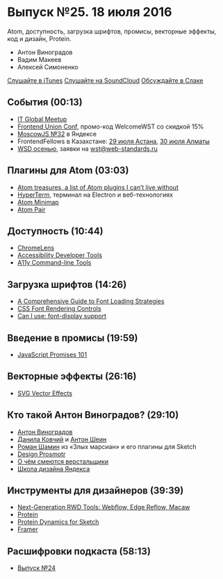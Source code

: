 # Выпуск №25. 18 июля 2016

Atom, доступность, загрузка шрифтов, промисы, векторные эффекты, код и дизайн, Protein.

- Антон Виноградов
- Вадим Макеев
- Алексей Симоненко

[Слушайте в iTunes](https://itunes.apple.com/ru/podcast/veb-standarty/id1080500016)
[Слушайте на SoundCloud](https://soundcloud.com/web-standards/episode-25)
[Обсуждайте в Слаке](http://slack.web-standards.ru/)

## События (00:13)

- [IT Global Meetup](http://piter-united.ru/itgm8/itgm.html)
- [Frontend Union Conf](http://frontend-union.co/), промо-код WelcomeWST со скидкой 15%
- [MoscowJS №32](https://events.yandex.ru/events/yagosti/28-july-2016/) в Яндексе
- FrontendFellows в Казахстане: [29 июля Астана](https://frontendfellows.timepad.ru/event/328848/), [30 июля Алматы](https://frontendfellows.timepad.ru/event/349319/)
- [WSD осенью](https://wsd.events/#calendar), заявки на wst@web-standards.ru

## Плагины для Atom (03:03)

- [Atom treasures, a list of Atom plugins I can’t live without](https://medium.com/p/82a64ac391c)
- [HyperTerm](https://hyperterm.org/), терминал на Electron и веб-технологиях
- [Atom Minimap](https://atom.io/packages/minimap)
- [Atom Pair](https://atom.io/packages/atom-pair)

## Доступность (10:44)

- [ChromeLens](http://chromelens.xyz/)
- [Accessibility Developer Tools](https://chrome.google.com/webstore/detail/accessibility-developer-t/fpkknkljclfencbdbgkenhalefipecmb?hl=en)
- [A11y Command-line Tools](https://addyosmani.com/a11y/)

## Загрузка шрифтов (14:26)

- [A Comprehensive Guide to Font Loading Strategies](https://www.zachleat.com/web/comprehensive-webfonts/)
- [CSS Font Rendering Controls](https://tabatkins.github.io/specs/css-font-display/)
- [Can I use: font-display support](https://github.com/Fyrd/caniuse/issues/2001)

## Введение в промисы (19:59)

- [JavaScript Promises 101](https://bitsofco.de/javascript-promises-101/)

## Векторные эффекты (26:16)

- [SVG Vector Effects](http://callmenick.com/post/svg-vector-effects)

## Кто такой Антон Виноградов? (29:10)

- [Антон Виноградов](https://www.facebook.com/awinogradov)
- [Данила Ковчий](https://events.yandex.ru/lib/people/403/) и [Антон Шеин](https://events.yandex.ru/lib/people/3421690/)
- [Роман Шамин](https://github.com/romashamin?tab=repositories) из «Злых марсиан» и его плагины для Sketch
- [Design Prosmotr](http://designprosmotr.ru/)
- [О чём смеются верстальщики](https://www.youtube.com/watch?v=lW4uzJp6uIg)
- [Школа дизайна Яндекса](https://www.youtube.com/playlist?list=PLLkvpHo_HuBMU_fM4v-VS5VbUi9QuKyDR)

## Инструменты для дизайнеров (39:39)

- [Next-Generation RWD Tools: Webflow, Edge Reflow, Macaw](https://www.smashingmagazine.com/2014/05/next-generation-responsive-web-design-tools-webflow-edge-reflow-macaw/)
- [Protein](http://theprotein.io/)
- [Protein Dynamics for Sketch](https://github.com/theprotein/dynamics-sketch)
- [Framer](http://framerjs.com/)

## Расшифровки подкаста (58:13)

- [Выпуск №24](https://github.com/web-standards-ru/podcast/blob/master/episodes/episode-24.md)
